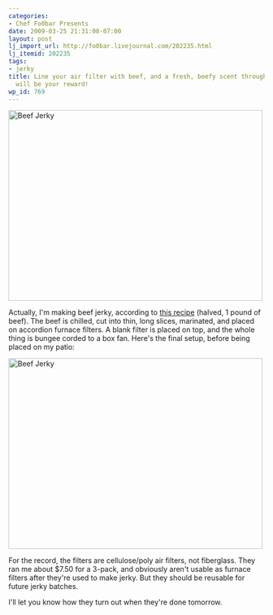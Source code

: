 ```yaml
---
categories:
- Chef Fo0bar Presents
date: 2009-03-25 21:31:00-07:00
layout: post
lj_import_url: http://fo0bar.livejournal.com/202235.html
lj_itemid: 202235
tags:
- jerky
title: Line your air filter with beef, and a fresh, beefy scent throughout the house
  will be your reward!
wp_id: 769
---
```

[<img src="https://farm4.static.flickr.com/3457/3386932048_dcf86c49af.jpg" width="500" height="375" alt="Beef Jerky" />](https://www.flickr.com/photos/fo0bar/3386932048/ "Beef Jerky by fo0bar, on Flickr")

Actually, I'm making beef jerky, according to [this recipe](http://www.foodnetwork.com/recipes/alton-brown/beef-jerky-recipe/index.html) (halved, 1 pound of beef). The beef is chilled, cut into thin, long slices, marinated, and placed on accordion furnace filters. A blank filter is placed on top, and the whole thing is bungee corded to a box fan. Here's the final setup, before being placed on my patio:

[<img src="https://farm4.static.flickr.com/3625/3386120877_a178110267.jpg" width="500" height="375" alt="Beef Jerky" />](https://www.flickr.com/photos/fo0bar/3386120877/ "Beef Jerky by fo0bar, on Flickr")

For the record, the filters are cellulose/poly air filters, not fiberglass. They ran me about $7.50 for a 3-pack, and obviously aren't usable as furnace filters after they're used to make jerky. But they should be reusable for future jerky batches.

I'll let you know how they turn out when they're done tomorrow.
